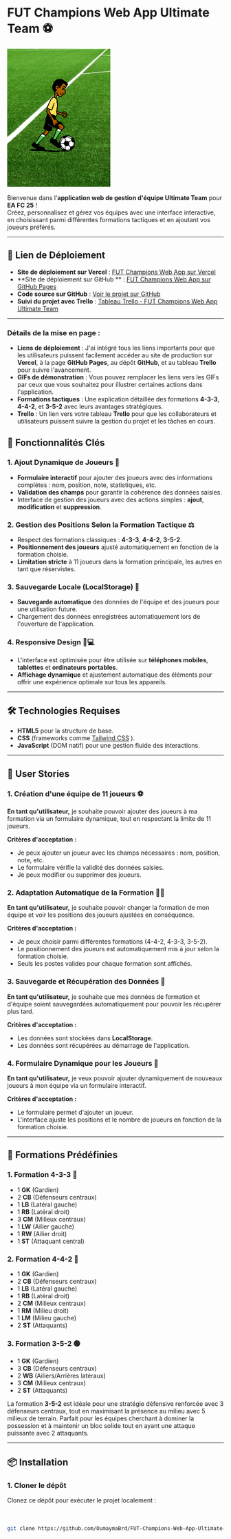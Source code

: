 # FUT Champions Web App Ultimate Team ⚽
![Football Player](assets/images/player_footbal.gif)

Bienvenue dans l'**application web de gestion d'équipe Ultimate Team** pour **EA FC 25** !  
Créez, personnalisez et gérez vos équipes avec une interface interactive, en choisissant parmi différentes formations tactiques et en ajoutant vos joueurs préférés.

---

## 🚀 Lien de Déploiement

- **Site de déploiement sur Vercel** : [FUT Champions Web App sur Vercel](https://fut-champions-web-app-ultimate-team-five.vercel.app/)
- **Site de déploiement sur GitHub ** : [FUT Champions Web App sur GitHub Pages](https://oumaymabrd.github.io/FUT-Champions-Web-App-Ultimate-Team/)
- **Code source sur GitHub** : [Voir le projet sur GitHub](https://github.com/OumaymaBrd/FUT-Champions-Web-App-Ultimate-Team)
- **Suivi du projet avec Trello** : [Tableau Trello - FUT Champions Web App Ultimate Team](https://trello.com/b/28II8Lkp/fut-champions-web-app-ultimate-team)

---


### Détails de la mise en page :
- **Liens de déploiement** : J'ai intégré tous les liens importants pour que les utilisateurs puissent facilement accéder au site de production sur **Vercel**, à la page **GitHub Pages**, au dépôt **GitHub**, et au tableau **Trello** pour suivre l'avancement.
- **GIFs de démonstration** : Vous pouvez remplacer les liens vers les GIFs par ceux que vous souhaitez pour illustrer certaines actions dans l'application.
- **Formations tactiques** : Une explication détaillée des formations **4-3-3**, **4-4-2**, et **3-5-2** avec leurs avantages stratégiques.
- **Trello** : Un lien vers votre tableau **Trello** pour que les collaborateurs et utilisateurs puissent suivre la gestion du projet et les tâches en cours.



## 🚀 Fonctionnalités Clés

### 1. **Ajout Dynamique de Joueurs** 📝
- **Formulaire interactif** pour ajouter des joueurs avec des informations complètes : nom, position, note, statistiques, etc.
- **Validation des champs** pour garantir la cohérence des données saisies.
- Interface de gestion des joueurs avec des actions simples : **ajout**, **modification** et **suppression**.

### 2. **Gestion des Positions Selon la Formation Tactique** ⚖️
- Respect des formations classiques : **4-3-3**, **4-4-2**, **3-5-2**.
- **Positionnement des joueurs** ajusté automatiquement en fonction de la formation choisie.
- **Limitation stricte** à 11 joueurs dans la formation principale, les autres en tant que réservistes.

### 3. **Sauvegarde Locale (LocalStorage)** 💾
- **Sauvegarde automatique** des données de l'équipe et des joueurs pour une utilisation future.
- Chargement des données enregistrées automatiquement lors de l'ouverture de l'application.

### 4. **Responsive Design 📱💻**
- L'interface est optimisée pour être utilisée sur **téléphones mobiles**, **tablettes** et **ordinateurs portables**.
- **Affichage dynamique** et ajustement automatique des éléments pour offrir une expérience optimale sur tous les appareils.

---

## 🛠️ Technologies Requises

- **HTML5** pour la structure de base.
- **CSS** (frameworks comme [Tailwind CSS](https://tailwindcss.com) ).
- **JavaScript** (DOM natif) pour une gestion fluide des interactions.

---

## 📖 User Stories

### 1. **Création d'une équipe de 11 joueurs** ⚽
**En tant qu'utilisateur,** je souhaite pouvoir ajouter des joueurs à ma formation via un formulaire dynamique, tout en respectant la limite de 11 joueurs.

**Critères d'acceptation :**
- Je peux ajouter un joueur avec les champs nécessaires : nom, position, note, etc.
- Le formulaire vérifie la validité des données saisies.
- Je peux modifier ou supprimer des joueurs.

### 2. **Adaptation Automatique de la Formation** 🧑‍🏫
**En tant qu'utilisateur,** je souhaite pouvoir changer la formation de mon équipe et voir les positions des joueurs ajustées en conséquence.

**Critères d'acceptation :**
- Je peux choisir parmi différentes formations (4-4-2, 4-3-3, 3-5-2).
- Le positionnement des joueurs est automatiquement mis à jour selon la formation choisie.
- Seuls les postes valides pour chaque formation sont affichés.

### 3. **Sauvegarde et Récupération des Données** 💾
**En tant qu'utilisateur,** je souhaite que mes données de formation et d'équipe soient sauvegardées automatiquement pour pouvoir les récupérer plus tard.

**Critères d'acceptation :**
- Les données sont stockées dans **LocalStorage**.
- Les données sont récupérées au démarrage de l'application.

### 4. **Formulaire Dynamique pour les Joueurs** 👥
**En tant qu'utilisateur,** je veux pouvoir ajouter dynamiquement de nouveaux joueurs à mon équipe via un formulaire interactif.

**Critères d'acceptation :**
- Le formulaire permet d'ajouter un joueur.
- L'interface ajuste les positions et le nombre de joueurs en fonction de la formation choisie.

---

## 📑 Formations Prédéfinies

### **1. Formation 4-3-3** 🔵
- 1 **GK** (Gardien)
- 2 **CB** (Défenseurs centraux)
- 1 **LB** (Latéral gauche)
- 1 **RB** (Latéral droit)
- 3 **CM** (Milieux centraux)
- 1 **LW** (Ailier gauche)
- 1 **RW** (Ailier droit)
- 1 **ST** (Attaquant central)

### **2. Formation 4-4-2** 🔴
- 1 **GK** (Gardien)
- 2 **CB** (Défenseurs centraux)
- 1 **LB** (Latéral gauche)
- 1 **RB** (Latéral droit)
- 2 **CM** (Milieux centraux)
- 1 **RM** (Milieu droit)
- 1 **LM** (Milieu gauche)
- 2 **ST** (Attaquants)

### **3. Formation 3-5-2** 🟢
- 1 **GK** (Gardien)
- 3 **CB** (Défenseurs centraux)
- 2 **WB** (Ailiers/Arrières latéraux)
- 3 **CM** (Milieux centraux)
- 2 **ST** (Attaquants)

La formation **3-5-2** est idéale pour une stratégie défensive renforcée avec 3 défenseurs centraux, tout en maximisant la présence au milieu avec 5 milieux de terrain. Parfait pour les équipes cherchant à dominer la possession et à maintenir un bloc solide tout en ayant une attaque puissante avec 2 attaquants.

---

## 📦 Installation

### 1. Cloner le dépôt
Clonez ce dépôt pour exécuter le projet localement :

```bash


git clone https://github.com/OumaymaBrd/FUT-Champions-Web-App-Ultimate-Team.git



